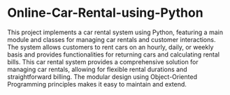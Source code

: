 # Online-Car-Rental-using-Python
This project implements a car rental system using Python, featuring a main  module and classes for managing car rentals and customer interactions. The  system allows customers to rent cars on an hourly, daily, or weekly basis and  provides functionalities for returning cars and calculating rental bills. This car rental system provides a comprehensive solution for managing car rentals, allowing for flexible rental durations and straightforward billing. The modular design using Object-Oriented Programming principles makes it easy to maintain and extend. 
